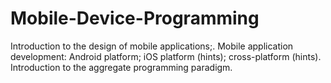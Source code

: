 # Mobile-Device-Programming
Introduction to the design of mobile applications;. Mobile application development: Android platform; iOS platform (hints); cross-platform (hints). Introduction to the aggregate programming paradigm.
